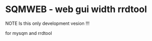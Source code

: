 # SQMWEB - web gui width  rrdtool

NOTE  Is this only development vesion !!!

for mysqm and rrdtool




